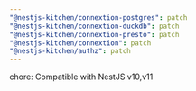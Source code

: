 ```yaml
---
"@nestjs-kitchen/connextion-postgres": patch
"@nestjs-kitchen/connextion-duckdb": patch
"@nestjs-kitchen/connextion-presto": patch
"@nestjs-kitchen/connextion": patch
"@nestjs-kitchen/authz": patch
---
```


chore: Compatible with NestJS v10,v11
